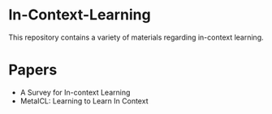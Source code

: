 # In-Context-Learning

This repository contains a variety of materials regarding in-context learning.

# Papers 
- A Survey for In-context Learning 
- MetaICL: Learning to Learn In Context
